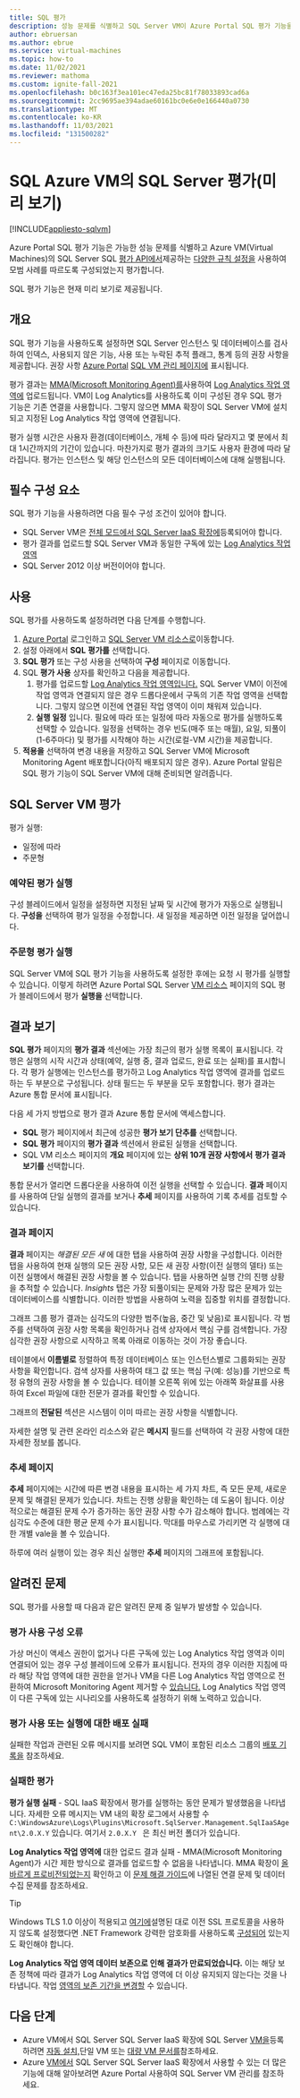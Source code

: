 ```yaml
---
title: SQL 평가
description: 성능 문제를 식별하고 SQL Server VM이 Azure Portal SQL 평가 기능을 사용하여 모범 사례를 따르도록 구성되어 있는지 평가합니다.
author: ebruersan
ms.author: ebrue
ms.service: virtual-machines
ms.topic: how-to
ms.date: 11/02/2021
ms.reviewer: mathoma
ms.custom: ignite-fall-2021
ms.openlocfilehash: b0c163f3ea101ec47eda25bc81f78033893cad6a
ms.sourcegitcommit: 2cc9695ae394adae60161bc0e6e0e166440a0730
ms.translationtype: MT
ms.contentlocale: ko-KR
ms.lasthandoff: 11/03/2021
ms.locfileid: "131500282"
---
```

# <a name="sql-assessment-for-sql-server-on-azure-vms-preview"></a>SQL Azure VM의 SQL Server 평가(미리 보기)
[!INCLUDE[appliesto-sqlvm](../../includes/appliesto-sqlvm.md)]

Azure Portal SQL 평가 기능은 가능한 성능 문제를 식별하고 Azure VM(Virtual Machines)의 SQL Server SQL [평가 API에서](/sql/sql-assessment-api/sql-assessment-api-overview)제공하는 [다양한 규칙 설정을](https://github.com/microsoft/sql-server-samples/blob/master/samples/manage/sql-assessment-api/DefaultRuleset.csv) 사용하여 모범 사례를 따르도록 구성되었는지 평가합니다. 

SQL 평가 기능은 현재 미리 보기로 제공됩니다.

## <a name="overview"></a>개요

SQL 평가 기능을 사용하도록 설정하면 SQL Server 인스턴스 및 데이터베이스를 검사하여 인덱스, 사용되지 않은 기능, 사용 또는 누락된 추적 플래그, 통계 등의 권장 사항을 제공합니다. 권장 사항 [Azure Portal](https://portal.azure.com/#blade/HubsExtension/BrowseResource/resourceType/Microsoft.SqlVirtualMachine%2FSqlVirtualMachines) [SQL VM 관리 페이지에](manage-sql-vm-portal.md) 표시됩니다. 


평가 결과는 [MMA(Microsoft Monitoring Agent)를](../../../azure-monitor/agents/log-analytics-agent.md)사용하여 [Log Analytics 작업 영역에](../../../azure-monitor/logs/quick-create-workspace.md) 업로드됩니다. VM이 Log Analytics를 사용하도록 이미 구성된 경우 SQL 평가 기능은 기존 연결을 사용합니다.  그렇지 않으면 MMA 확장이 SQL Server VM에 설치되고 지정된 Log Analytics 작업 영역에 연결됩니다.

평가 실행 시간은 사용자 환경(데이터베이스, 개체 수 등)에 따라 달라지고 몇 분에서 최대 1시간까지의 기간이 있습니다. 마찬가지로 평가 결과의 크기도 사용자 환경에 따라 달라집니다. 평가는 인스턴스 및 해당 인스턴스의 모든 데이터베이스에 대해 실행됩니다.

## <a name="prerequisites"></a>필수 구성 요소

SQL 평가 기능을 사용하려면 다음 필수 구성 조건이 있어야 합니다. 

- SQL Server VM은 [전체 모드에서 SQL Server IaaS 확장에](sql-agent-extension-manually-register-single-vm.md#full-mode)등록되어야 합니다. 
- 평가 결과를 업로드할 SQL Server VM과 동일한 구독에 있는 [Log Analytics 작업 영역](../../../azure-monitor/logs/quick-create-workspace.md) 
- SQL Server 2012 이상 버전이어야 합니다.


## <a name="enable"></a>사용

SQL 평가를 사용하도록 설정하려면 다음 단계를 수행합니다. 

1. [Azure Portal](https://portal.azure.com) 로그인하고 [SQL Server VM 리소스로](https://portal.azure.com/#blade/HubsExtension/BrowseResource/resourceType/Microsoft.SqlVirtualMachine%2FSqlVirtualMachines)이동합니다. 
1. 설정 아래에서 **SQL** **평가를** 선택합니다. 
1. **SQL 평가** 또는 구성 사용을 선택하여 **구성**  페이지로 이동합니다. 
1. SQL **평가 사용** 상자를 확인하고 다음을 제공합니다.
    1. 평가를 업로드할 [Log Analytics 작업 영역입니다.](../../../azure-monitor/logs/quick-create-workspace.md) SQL Server VM이 이전에 작업 영역과 연결되지 않은 경우 드롭다운에서 구독의 기존 작업 영역을 선택합니다. 그렇지 않으면 이전에 연결된 작업 영역이 이미 채워져 있습니다.  
    1. **실행 일정** 입니다. 필요에 따라 또는 일정에 따라 자동으로 평가를 실행하도록 선택할 수 있습니다. 일정을 선택하는 경우 빈도(매주 또는 매월), 요일, 되풀이(1-6주마다) 및 평가를 시작해야 하는 시간(로컬-VM 시간)을 제공합니다. 
1. **적용을** 선택하여 변경 내용을 저장하고 SQL Server VM에 Microsoft Monitoring Agent 배포합니다(아직 배포되지 않은 경우). Azure Portal 알림은 SQL 평가 기능이 SQL Server VM에 대해 준비되면 알려줍니다. 
    

## <a name="assess-sql-server-vm"></a>SQL Server VM 평가

평가 실행:
- 일정에 따라
- 주문형

### <a name="run-scheduled-assessment"></a>예약된 평가 실행

구성 블레이드에서 일정을 설정하면 지정된 날짜 및 시간에 평가가 자동으로 실행됩니다. **구성을** 선택하여 평가 일정을 수정합니다. 새 일정을 제공하면 이전 일정을 덮어씁니다.  

### <a name="run-on-demand-assessment"></a>주문형 평가 실행

SQL Server VM에 SQL 평가 기능을 사용하도록 설정한 후에는 요청 시 평가를 실행할 수 있습니다. 이렇게 하려면 Azure Portal SQL Server [VM 리소스](https://portal.azure.com/#blade/HubsExtension/BrowseResource/resourceType/Microsoft.SqlVirtualMachine%2FSqlVirtualMachines) 페이지의 SQL 평가 블레이드에서 평가 **실행을** 선택합니다.


## <a name="view-results"></a>결과 보기

**SQL 평가** 페이지의 **평가 결과** 섹션에는 가장 최근의 평가 실행 목록이 표시됩니다. 각 행은 실행의 시작 시간과 상태(예약, 실행 중, 결과 업로드, 완료 또는 실패)를 표시합니다. 각 평가 실행에는 인스턴스를 평가하고 Log Analytics 작업 영역에 결과를 업로드하는 두 부분으로 구성됩니다. 상태 필드는 두 부분을 모두 포함합니다. 평가 결과는 Azure 통합 문서에 표시됩니다. 

다음 세 가지 방법으로 평가 결과 Azure 통합 문서에 액세스합니다. 
- **SQL** 평가 페이지에서 최근에 성공한 **평가 보기 단추를** 선택합니다.
- **SQL 평가** 페이지의 **평가 결과** 섹션에서 완료된 실행을 선택합니다. 
- SQL VM 리소스 페이지의 **개요** 페이지에 있는 **상위 10개 권장 사항에서** **평가 결과 보기를** 선택합니다. 

통합 문서가 열리면 드롭다운을 사용하여 이전 실행을 선택할 수 있습니다. **결과** 페이지를 사용하여 단일 실행의 결과를 보거나 **추세** 페이지를 사용하여 기록 추세를 검토할 수 있습니다.

### <a name="results-page"></a>결과 페이지

**결과** 페이지는 *해결된 모든 새* 에 대한 탭을 사용하여 권장 사항을 구성합니다. 이러한 탭을 사용하여 현재 실행의 모든 권장 사항, 모든 새 권장 사항(이전 실행의 델타) 또는 이전 실행에서 해결된 권장 사항을 볼 수 있습니다. 탭을 사용하면 실행 간의 진행 상황을 추적할 수 있습니다. *Insights* 탭은 가장 되풀이되는 문제와 가장 많은 문제가 있는 데이터베이스를 식별합니다. 이러한 방법을 사용하여 노력을 집중할 위치를 결정합니다. 

그래프 그룹 평가 결과는 심각도의 다양한 범주(높음, 중간 및 낮음)로 표시됩니다. 각 범주를 선택하여 권장 사항 목록을 확인하거나 검색 상자에서 핵심 구를 검색합니다. 가장 심각한 권장 사항으로 시작하고 목록 아래로 이동하는 것이 가장 좋습니다.

테이블에서 **이름별로** 정렬하여 특정 데이터베이스 또는 인스턴스별로 그룹화되는 권장 사항을 확인합니다. 검색 상자를 사용하여 태그 값 또는 핵심 구(예: 성능)를 기반으로 특정 유형의 권장 사항을 볼 수 있습니다. 테이블 오른쪽 위에 있는 아래쪽 화살표를 사용하여 Excel 파일에 대한 전문가 결과를 확인할 수 있습니다. 

그래프의 **전달된** 섹션은 시스템이 이미 따르는 권장 사항을 식별합니다. 

자세한 설명 및 관련 온라인 리소스와 같은 **메시지** 필드를 선택하여 각 권장 사항에 대한 자세한 정보를 봅니다. 
 
### <a name="trends-page"></a>추세 페이지

**추세** 페이지에는 시간에 따른 변경 내용을 표시하는 세 가지 차트, 즉 모든 문제, 새로운 문제 및 해결된 문제가 있습니다. 차트는 진행 상황을 확인하는 데 도움이 됩니다. 이상적으로는 해결된 문제 수가 증가하는 동안 권장 사항 수가 감소해야 합니다. 범례에는 각 심각도 수준에 대한 평균 문제 수가 표시됩니다. 막대를 마우스로 가리키면 각 실행에 대한 개별 vale을 볼 수 있습니다. 

하루에 여러 실행이 있는 경우 최신 실행만 **추세** 페이지의 그래프에 포함됩니다. 

## <a name="known-issues"></a>알려진 문제

SQL 평가를 사용할 때 다음과 같은 알려진 문제 중 일부가 발생할 수 있습니다. 

### <a name="configuration-error-for-enable-assessment"></a>평가 사용 구성 오류

가상 머신이 액세스 권한이 없거나 다른 구독에 있는 Log Analytics 작업 영역과 이미 연결되어 있는 경우 구성 블레이드에 오류가 표시됩니다. 전자의 경우 이러한 지침에 따라 해당 작업 영역에 대한 권한을 얻거나 VM을 다른 Log Analytics 작업 영역으로 전환하여 Microsoft Monitoring Agent 제거할 수 [있습니다.](../../../azure-monitor/agents/agent-manage.md) Log Analytics 작업 영역이 다른 구독에 있는 시나리오를 사용하도록 설정하기 위해 노력하고 있습니다.

### <a name="deployment-failure-for-enable-or-run-assessment"></a>평가 사용 또는 실행에 대한 배포 실패 

실패한 작업과 관련된 오류 메시지를 보려면 SQL VM이 포함된 리소스 그룹의 [배포 기록을](../../../azure-resource-manager/templates/deployment-history.md) 참조하세요. 
 
### <a name="failed-assessments"></a>실패한 평가 

**평가 실행 실패** - SQL IaaS 확장에서 평가를 실행하는 동안 문제가 발생했음을 나타냅니다. 자세한 오류 메시지는 VM 내의 확장 로그에서 사용할 수 `C:\WindowsAzure\Logs\Plugins\Microsoft.SqlServer.Management.SqlIaaSAgent\2.0.X.Y` 있습니다. 여기서 `2.0.X.Y ` 은 최신 버전 폴더가 있습니다.  

**Log Analytics 작업 영역에** 대한 업로드 결과 실패 - MMA(Microsoft Monitoring Agent)가 시간 제한 방식으로 결과를 업로드할 수 없음을 나타냅니다. MMA 확장이 [올바르게 프로비전되었는지](../../../azure-monitor/visualize/vmext-troubleshoot.md) 확인하고 이 [문제 해결 가이드](../../../azure-monitor/agents/agent-windows-troubleshoot.md)에 나열된 연결 문제 및 데이터 수집 문제를 참조하세요. 

>[!TIP]
>Windows TLS 1.0 이상이 적용되고 [여기에](/troubleshoot/windows-server/windows-security/restrict-cryptographic-algorithms-protocols-schannel#schannel-specific-registry-keys)설명된 대로 이전 SSL 프로토콜을 사용하지 않도록 설정했다면 .NET Framework 강력한 암호화를 사용하도록 [구성되어](../../../azure-monitor/agents/agent-windows.md#configure-agent-to-use-tls-12) 있는지도 확인해야 합니다. 

**Log Analytics 작업 영역 데이터 보존으로 인해 결과가 만료되었습니다.** 이는 해당 보존 정책에 따라 결과가 Log Analytics 작업 영역에 더 이상 유지되지 않는다는 것을 나타냅니다. 작업 [영역의 보존 기간을 변경할](../../../azure-monitor/logs/manage-cost-storage.md#change-the-data-retention-period) 수 있습니다.

## <a name="next-steps"></a>다음 단계

- Azure VM에서 SQL Server SQL Server IaaS 확장에 SQL Server [VM을](sql-agent-extension-manually-register-single-vm.md)등록하려면 [자동 설치,](sql-agent-extension-automatic-registration-all-vms.md)단일 VM 또는 [대량 VM 문서를](sql-agent-extension-manually-register-vms-bulk.md)참조하세요.
- Azure [VM에서](manage-sql-vm-portal.md) SQL Server SQL Server IaaS 확장에서 사용할 수 있는 더 많은 기능에 대해 알아보려면 Azure Portal 사용하여 SQL Server VM 관리를 참조하세요.
